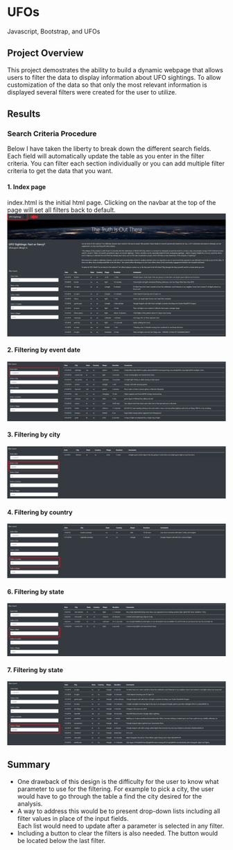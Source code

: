 # UFOs
 Javascript, Bootstrap, and UFOs

## Project Overview
This project demostrates the ability to build a dynamic webpage that allows users to filter the data to display information about UFO sightings. To allow customization of the data so that only the most relevant information is displayed several filters were created for the user to utilize. 

## Results

### Search Criteria Procedure
Below I have taken the liberty to break down the different search fields. Each field will automatically update the table as you enter in the filter criteria. You can filter each section individually or you can add multiple filter criteria to get the data that you want.

#### 1. Index page
index.html is the initial html page. Clicking on the navbar at the top of the page will set all filters back to default.
![Index Page](https://github.com/CorinneBean/UFOs/blob/dd6427088ce4e4157e911534f95c71afda6a293f/Static/Images/Indexpage.png)

#### 2. Filtering by event date
![Date Filter](https://github.com/CorinneBean/UFOs/blob/dd6427088ce4e4157e911534f95c71afda6a293f/Static/Images/datefilter.png)

#### 3. Filtering by city
![City Filter](https://github.com/CorinneBean/UFOs/blob/dd6427088ce4e4157e911534f95c71afda6a293f/Static/Images/cityfilter.png)

#### 4. Filtering by country
![Country Filter](https://github.com/CorinneBean/UFOs/blob/dd6427088ce4e4157e911534f95c71afda6a293f/Static/Images/countryfilter.png)

#### 6. Filtering by state
![State Filter](https://github.com/CorinneBean/UFOs/blob/dd6427088ce4e4157e911534f95c71afda6a293f/Static/Images/statefilter.png)

#### 7. Filtering by state
![Shape Filter](https://github.com/CorinneBean/UFOs/blob/dd6427088ce4e4157e911534f95c71afda6a293f/Static/Images/shapefilter.png)

## Summary
- One drawback of this design is the difficulty for the user to know what parameter to use for the filtering. For example to pick a city, the user would have to go through the table a find the city desired for the analysis.
- A way to address this would be to present drop-down lists including all filter values in place of the input fields.<br>
Each list would need to update after a parameter is selected in any filter.
- Including a button to clear the filters is also needed. The button would be located below the last filter.
